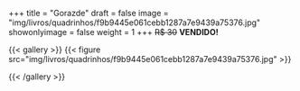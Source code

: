 +++
title = "Gorazde"
draft = false
image = "img/livros/quadrinhos/f9b9445e061cebb1287a7e9439a75376.jpg"
showonlyimage = false
weight = 1
+++
<span class="sold">~~R$ 30~~</span> **VENDIDO!**

<!--more-->

{{< gallery >}}
{{< figure src="img/livros/quadrinhos/f9b9445e061cebb1287a7e9439a75376.jpg" >}}

{{< /gallery >}}

